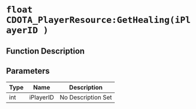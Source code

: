 # `float CDOTA_PlayerResource:GetHealing(iPlayerID )`
## Function Description

## Parameters
Type|Name|Description
--|--|--
int|iPlayerID|No Description Set
